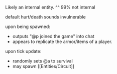 
Likely an internal entity.
^^ 99% not internal

default hurt/death sounds
invulnerable

upon being spawned:
- outputs "@p joined the game" into chat
- appears to replicate the armor/items of a player.


upon tick update:
- randomly sets @a to survival
- may spawn [[Entities/Circuit]]